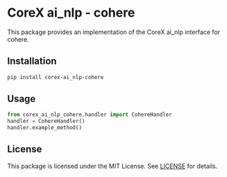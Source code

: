 # CoreX ai_nlp - cohere

This package provides an implementation of the CoreX ai_nlp interface for cohere.

## Installation
~~~bash
pip install corex-ai_nlp-cohere
~~~

## Usage
~~~python
from corex_ai_nlp_cohere.handler import CohereHandler
handler = CohereHandler()
handler.example_method()
~~~

## License
This package is licensed under the MIT License. See [LICENSE](../LICENSE) for details.
